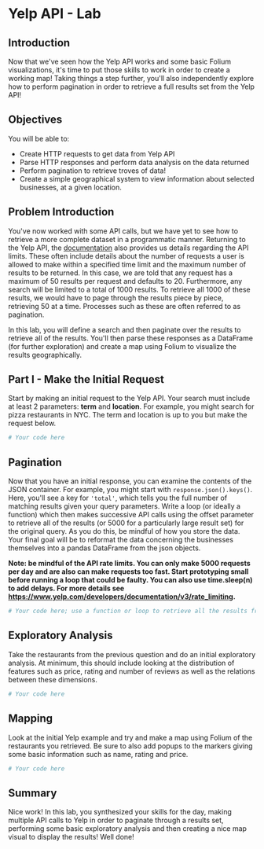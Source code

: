 
# Yelp API - Lab


## Introduction 

Now that we've seen how the Yelp API works and some basic Folium visualizations, it's time to put those skills to work in order to create a working map! Taking things a step further, you'll also independently explore how to perform pagination in order to retrieve a full results set from the Yelp API!

## Objectives

You will be able to: 
* Create HTTP requests to get data from Yelp API
* Parse HTTP responses and perform data analysis on the data returned
* Perform pagination to retrieve troves of data!
* Create a simple geographical system to view information about selected businesses, at a given location. 

## Problem Introduction

You've now worked with some API calls, but we have yet to see how to retrieve a more complete dataset in a programmatic manner. Returning to the Yelp API, the [documentation](https://www.yelp.com/developers/documentation/v3/business_search) also provides us details regarding the API limits. These often include details about the number of requests a user is allowed to make within a specified time limit and the maximum number of results to be returned. In this case, we are told that any request has a maximum of 50 results per request and defaults to 20. Furthermore, any search will be limited to a total of 1000 results. To retrieve all 1000 of these results, we would have to page through the results piece by piece, retrieving 50 at a time. Processes such as these are often referred to as pagination.

In this lab, you will define a search and then paginate over the results to retrieve all of the results. You'll then parse these responses as a DataFrame (for further exploration) and create a map using Folium to visualize the results geographically.

## Part I - Make the Initial Request

Start by making an initial request to the Yelp API. Your search must include at least 2 parameters: **term** and **location**. For example, you might search for pizza restaurants in NYC. The term and location is up to you but make the request below.


```python
# Your code here
```

## Pagination

Now that you have an initial response, you can examine the contents of the JSON container. For example, you might start with ```response.json().keys()```. Here, you'll see a key for `'total'`, which tells you the full number of matching results given your query parameters. Write a loop (or ideally a function) which then makes successive API calls using the offset parameter to retrieve all of the results (or 5000 for a particularly large result set) for the original query. As you do this, be mindful of how you store the data. Your final goal will be to reformat the data concerning the businesses themselves into a pandas DataFrame from the json objects.

**Note: be mindful of the API rate limits. You can only make 5000 requests per day and are also can make requests too fast. Start prototyping small before running a loop that could be faulty. You can also use time.sleep(n) to add delays. For more details see https://www.yelp.com/developers/documentation/v3/rate_limiting.**


```python
# Your code here; use a function or loop to retrieve all the results from your original request
```

## Exploratory Analysis

Take the restaurants from the previous question and do an initial exploratory analysis. At minimum, this should include looking at the distribution of features such as price, rating and number of reviews as well as the relations between these dimensions.


```python
# Your code here
```

## Mapping

Look at the initial Yelp example and try and make a map using Folium of the restaurants you retrieved. Be sure to also add popups to the markers giving some basic information such as name, rating and price.


```python
# Your code here
```

## Summary

Nice work! In this lab, you synthesized your skills for the day, making multiple API calls to Yelp in order to paginate through a results set, performing some basic exploratory analysis and then creating a nice map visual to display the results! Well done!
